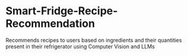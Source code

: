 # Smart-Fridge-Recipe-Recommendation
Recommends recipes to users based on ingredients and their quantities present in their refrigerator using Computer Vision and LLMs
